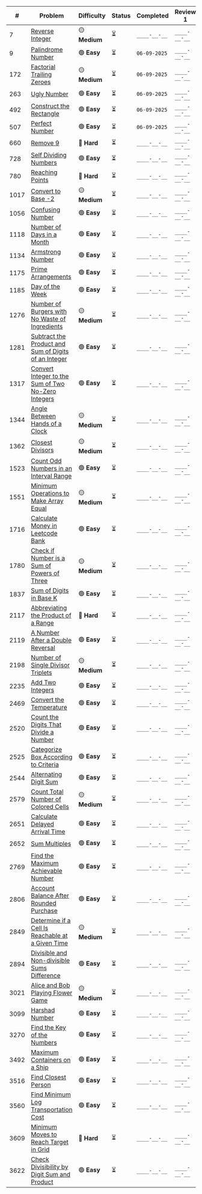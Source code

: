 | #    | Problem                                                                                                                               | Difficulty    | Status | Completed    | Review 1     | Review 2     | Review 3     | Notes |
| ---- | ------------------------------------------------------------------------------------------------------------------------------------- | ------------- | ------ | ------------ | ------------ | ------------ | ------------ | ----- |
| 7    | [Reverse Integer](Solutions/1-Math/7_Reverse_Integer.md)                                                                              | 🟡 **Medium** | ⏳     | `____-__-__` | `____-__-__` | `____-__-__` | `____-__-__` |       |
| 9    | [Palindrome Number](Solutions/1-Math/9_Palindrome_Number.md)                                                                          | 🟢 **Easy**   | ⏳     | `06-09-2025` | `____-__-__` | `____-__-__` | `____-__-__` |       |
| 172  | [Factorial Trailing Zeroes](Solutions/1-Math/172_Factorial_Trailing_Zeroes.md)                                                        | 🟡 **Medium** | ⏳     | `06-09-2025` | `____-__-__` | `____-__-__` | `____-__-__` |       |
| 263  | [Ugly Number](Solutions/1-Math/263_Ugly_Number.md)                                                                                    | 🟢 **Easy**   | ⏳     | `06-09-2025` | `____-__-__` | `____-__-__` | `____-__-__` |       |
| 492  | [Construct the Rectangle](Solutions/1-Math/492_Construct_the_Rectangle.md)                                                            | 🟢 **Easy**   | ⏳     | `06-09-2025` | `____-__-__` | `____-__-__` | `____-__-__` |       |
| 507  | [Perfect Number](Solutions/1-Math/507_Perfect_Number.md)                                                                              | 🟢 **Easy**   | ⏳     | `06-09-2025` | `____-__-__` | `____-__-__` | `____-__-__` |       |
| 660  | [Remove 9](Solutions/1-Math/660_Remove_9.md)                                                                                          | 🔴 **Hard**   | ⏳     | `____-__-__` | `____-__-__` | `____-__-__` | `____-__-__` |       |
| 728  | [Self Dividing Numbers](Solutions/1-Math/728_Self_Dividing_Numbers.md)                                                                | 🟢 **Easy**   | ⏳     | `____-__-__` | `____-__-__` | `____-__-__` | `____-__-__` |       |
| 780  | [Reaching Points](Solutions/1-Math/780_Reaching_Points.md)                                                                            | 🔴 **Hard**   | ⏳     | `____-__-__` | `____-__-__` | `____-__-__` | `____-__-__` |       |
| 1017 | [Convert to Base -2](Solutions/1-Math/1017_Convert_to_Base_-2.md)                                                                     | 🟡 **Medium** | ⏳     | `____-__-__` | `____-__-__` | `____-__-__` | `____-__-__` |       |
| 1056 | [Confusing Number](Solutions/1-Math/1056_Confusing_Number.md)                                                                         | 🟢 **Easy**   | ⏳     | `____-__-__` | `____-__-__` | `____-__-__` | `____-__-__` |       |
| 1118 | [Number of Days in a Month](Solutions/1-Math/1118_Number_of_Days_in_a_Month.md)                                                       | 🟢 **Easy**   | ⏳     | `____-__-__` | `____-__-__` | `____-__-__` | `____-__-__` |       |
| 1134 | [Armstrong Number](Solutions/1-Math/1134_Armstrong_Number.md)                                                                         | 🟢 **Easy**   | ⏳     | `____-__-__` | `____-__-__` | `____-__-__` | `____-__-__` |       |
| 1175 | [Prime Arrangements](Solutions/1-Math/1175_Prime_Arrangements.md)                                                                     | 🟢 **Easy**   | ⏳     | `____-__-__` | `____-__-__` | `____-__-__` | `____-__-__` |       |
| 1185 | [Day of the Week](Solutions/1-Math/1185_Day_of_the_Week.md)                                                                           | 🟢 **Easy**   | ⏳     | `____-__-__` | `____-__-__` | `____-__-__` | `____-__-__` |       |
| 1276 | [Number of Burgers with No Waste of Ingredients](Solutions/1-Math/1276_Number_of_Burgers_with_No_Waste_of_Ingredients.md)             | 🟡 **Medium** | ⏳     | `____-__-__` | `____-__-__` | `____-__-__` | `____-__-__` |       |
| 1281 | [Subtract the Product and Sum of Digits of an Integer](Solutions/1-Math/1281_Subtract_the_Product_and_Sum_of_Digits_of_an_Integer.md) | 🟢 **Easy**   | ⏳     | `____-__-__` | `____-__-__` | `____-__-__` | `____-__-__` |       |
| 1317 | [Convert Integer to the Sum of Two No-Zero Integers](Solutions/1-Math/1317_Convert_Integer_to_the_Sum_of_Two_No-Zero_Integers.md)     | 🟢 **Easy**   | ⏳     | `____-__-__` | `____-__-__` | `____-__-__` | `____-__-__` |       |
| 1344 | [Angle Between Hands of a Clock](Solutions/1-Math/1344_Angle_Between_Hands_of_a_Clock.md)                                             | 🟡 **Medium** | ⏳     | `____-__-__` | `____-__-__` | `____-__-__` | `____-__-__` |       |
| 1362 | [Closest Divisors](Solutions/1-Math/1362_Closest_Divisors.md)                                                                         | 🟡 **Medium** | ⏳     | `____-__-__` | `____-__-__` | `____-__-__` | `____-__-__` |       |
| 1523 | [Count Odd Numbers in an Interval Range](Solutions/1-Math/1523_Count_Odd_Numbers_in_an_Interval_Range.md)                             | 🟢 **Easy**   | ⏳     | `____-__-__` | `____-__-__` | `____-__-__` | `____-__-__` |       |
| 1551 | [Minimum Operations to Make Array Equal](Solutions/1-Math/1551_Minimum_Operations_to_Make_Array_Equal.md)                             | 🟡 **Medium** | ⏳     | `____-__-__` | `____-__-__` | `____-__-__` | `____-__-__` |       |
| 1716 | [Calculate Money in Leetcode Bank](Solutions/1-Math/1716_Calculate_Money_in_Leetcode_Bank.md)                                         | 🟢 **Easy**   | ⏳     | `____-__-__` | `____-__-__` | `____-__-__` | `____-__-__` |       |
| 1780 | [Check if Number is a Sum of Powers of Three](Solutions/1-Math/1780_Check_if_Number_is_a_Sum_of_Powers_of_Three.md)                   | 🟡 **Medium** | ⏳     | `____-__-__` | `____-__-__` | `____-__-__` | `____-__-__` |       |
| 1837 | [Sum of Digits in Base K](Solutions/1-Math/1837_Sum_of_Digits_in_Base_K.md)                                                           | 🟢 **Easy**   | ⏳     | `____-__-__` | `____-__-__` | `____-__-__` | `____-__-__` |       |
| 2117 | [Abbreviating the Product of a Range](Solutions/1-Math/2117_Abbreviating_the_Product_of_a_Range.md)                                   | 🔴 **Hard**   | ⏳     | `____-__-__` | `____-__-__` | `____-__-__` | `____-__-__` |       |
| 2119 | [A Number After a Double Reversal](Solutions/1-Math/2119_A_Number_After_a_Double_Reversal.md)                                         | 🟢 **Easy**   | ⏳     | `____-__-__` | `____-__-__` | `____-__-__` | `____-__-__` |       |
| 2198 | [Number of Single Divisor Triplets](Solutions/1-Math/2198_Number_of_Single_Divisor_Triplets.md)                                       | 🟡 **Medium** | ⏳     | `____-__-__` | `____-__-__` | `____-__-__` | `____-__-__` |       |
| 2235 | [Add Two Integers](Solutions/1-Math/2235_Add_Two_Integers.md)                                                                         | 🟢 **Easy**   | ⏳     | `____-__-__` | `____-__-__` | `____-__-__` | `____-__-__` |       |
| 2469 | [Convert the Temperature](Solutions/1-Math/2469_Convert_the_Temperature.md)                                                           | 🟢 **Easy**   | ⏳     | `____-__-__` | `____-__-__` | `____-__-__` | `____-__-__` |       |
| 2520 | [Count the Digits That Divide a Number](Solutions/1-Math/2520_Count_the_Digits_That_Divide_a_Number.md)                               | 🟢 **Easy**   | ⏳     | `____-__-__` | `____-__-__` | `____-__-__` | `____-__-__` |       |
| 2525 | [Categorize Box According to Criteria](Solutions/1-Math/2525_Categorize_Box_According_to_Criteria.md)                                 | 🟢 **Easy**   | ⏳     | `____-__-__` | `____-__-__` | `____-__-__` | `____-__-__` |       |
| 2544 | [Alternating Digit Sum](Solutions/1-Math/2544_Alternating_Digit_Sum.md)                                                               | 🟢 **Easy**   | ⏳     | `____-__-__` | `____-__-__` | `____-__-__` | `____-__-__` |       |
| 2579 | [Count Total Number of Colored Cells](Solutions/1-Math/2579_Count_Total_Number_of_Colored_Cells.md)                                   | 🟡 **Medium** | ⏳     | `____-__-__` | `____-__-__` | `____-__-__` | `____-__-__` |       |
| 2651 | [Calculate Delayed Arrival Time](Solutions/1-Math/2651_Calculate_Delayed_Arrival_Time.md)                                             | 🟢 **Easy**   | ⏳     | `____-__-__` | `____-__-__` | `____-__-__` | `____-__-__` |       |
| 2652 | [Sum Multiples](Solutions/1-Math/2652_Sum_Multiples.md)                                                                               | 🟢 **Easy**   | ⏳     | `____-__-__` | `____-__-__` | `____-__-__` | `____-__-__` |       |
| 2769 | [Find the Maximum Achievable Number](Solutions/1-Math/2769_Find_the_Maximum_Achievable_Number.md)                                     | 🟢 **Easy**   | ⏳     | `____-__-__` | `____-__-__` | `____-__-__` | `____-__-__` |       |
| 2806 | [Account Balance After Rounded Purchase](Solutions/1-Math/2806_Account_Balance_After_Rounded_Purchase.md)                             | 🟢 **Easy**   | ⏳     | `____-__-__` | `____-__-__` | `____-__-__` | `____-__-__` |       |
| 2849 | [Determine if a Cell Is Reachable at a Given Time](Solutions/1-Math/2849_Determine_if_a_Cell_Is_Reachable_at_a_Given_Time.md)         | 🟡 **Medium** | ⏳     | `____-__-__` | `____-__-__` | `____-__-__` | `____-__-__` |       |
| 2894 | [Divisible and Non-divisible Sums Difference](Solutions/1-Math/2894_Divisible_and_Non-divisible_Sums_Difference.md)                   | 🟢 **Easy**   | ⏳     | `____-__-__` | `____-__-__` | `____-__-__` | `____-__-__` |       |
| 3021 | [Alice and Bob Playing Flower Game](Solutions/1-Math/3021_Alice_and_Bob_Playing_Flower_Game.md)                                       | 🟡 **Medium** | ⏳     | `____-__-__` | `____-__-__` | `____-__-__` | `____-__-__` |       |
| 3099 | [Harshad Number](Solutions/1-Math/3099_Harshad_Number.md)                                                                             | 🟢 **Easy**   | ⏳     | `____-__-__` | `____-__-__` | `____-__-__` | `____-__-__` |       |
| 3270 | [Find the Key of the Numbers](Solutions/1-Math/3270_Find_the_Key_of_the_Numbers.md)                                                   | 🟢 **Easy**   | ⏳     | `____-__-__` | `____-__-__` | `____-__-__` | `____-__-__` |       |
| 3492 | [Maximum Containers on a Ship](Solutions/1-Math/3492_Maximum_Containers_on_a_Ship.md)                                                 | 🟢 **Easy**   | ⏳     | `____-__-__` | `____-__-__` | `____-__-__` | `____-__-__` |       |
| 3516 | [Find Closest Person](Solutions/1-Math/3516_Find_Closest_Person.md)                                                                   | 🟢 **Easy**   | ⏳     | `____-__-__` | `____-__-__` | `____-__-__` | `____-__-__` |       |
| 3560 | [Find Minimum Log Transportation Cost](Solutions/1-Math/3560_Find_Minimum_Log_Transportation_Cost.md)                                 | 🟢 **Easy**   | ⏳     | `____-__-__` | `____-__-__` | `____-__-__` | `____-__-__` |       |
| 3609 | [Minimum Moves to Reach Target in Grid](Solutions/1-Math/3609_Minimum_Moves_to_Reach_Target_in_Grid.md)                               | 🔴 **Hard**   | ⏳     | `____-__-__` | `____-__-__` | `____-__-__` | `____-__-__` |       |
| 3622 | [Check Divisibility by Digit Sum and Product](Solutions/1-Math/3622_Check_Divisibility_by_Digit_Sum_and_Product.md)                   | 🟢 **Easy**   | ⏳     | `____-__-__` | `____-__-__` | `____-__-__` | `____-__-__` |       |